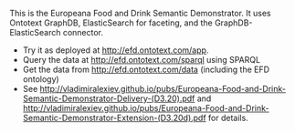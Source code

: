 This is the Europeana Food and Drink Semantic Demonstrator. It uses Ontotext GraphDB, ElasticSearch for faceting, and the GraphDB-ElasticSearch connector.
* Try it as deployed at http://efd.ontotext.com/app.
* Query the data at http://efd.ontotext.com/sparql using SPARQL
* Get the data from http://efd.ontotext.com/data (including the EFD ontology)
* See http://vladimiralexiev.github.io/pubs/Europeana-Food-and-Drink-Semantic-Demonstrator-Delivery-(D3.20).pdf and http://vladimiralexiev.github.io/pubs/Europeana-Food-and-Drink-Semantic-Demonstrator-Extension-(D3.20d).pdf for details.